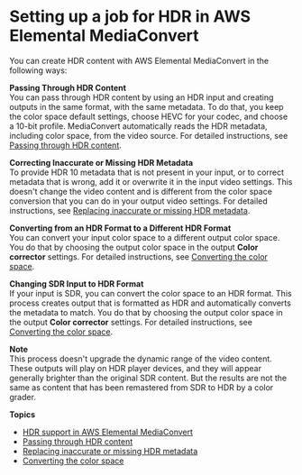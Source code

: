 # Setting up a job for HDR in AWS Elemental MediaConvert<a name="hdr"></a>

You can create HDR content with AWS Elemental MediaConvert in the following ways:

**Passing Through HDR Content**  
You can pass through HDR content by using an HDR input and creating outputs in the same format, with the same metadata\. To do that, you keep the color space default settings, choose HEVC for your codec, and choose a 10\-bit profile\. MediaConvert automatically reads the HDR metadata, including color space, from the video source\. For detailed instructions, see [Passing through HDR content](passing-through-hdr-content.md)\.

**Correcting Inaccurate or Missing HDR Metadata**  
To provide HDR 10 metadata that is not present in your input, or to correct metadata that is wrong, add it or overwrite it in the input video settings\. This doesn't change the video content and is different from the color space conversion that you can do in your output video settings\. For detailed instructions, see [Replacing inaccurate or missing HDR metadata](replacing-inaccurate-or-missing-hdr-metadata.md)\.

**Converting from an HDR Format to a Different HDR Format**  
You can convert your input color space to a different output color space\. You do that by choosing the output color space in the output **Color corrector** settings\. For detailed instructions, see [Converting the color space](converting-the-color-space.md)\.

**Changing SDR Input to HDR Format**  
If your input is SDR, you can convert the color space to an HDR format\. This process creates output that is formatted as HDR and automatically converts the metadata to match\. You do that by choosing the output color space in the output **Color corrector** settings\. For detailed instructions, see [Converting the color space](converting-the-color-space.md)\.

**Note**  
This process doesn't upgrade the dynamic range of the video content\. These outputs will play on HDR player devices, and they will appear generally brighter than the original SDR content\. But the results are not the same as content that has been remastered from SDR to HDR by a color grader\.

**Topics**
+ [HDR support in AWS Elemental MediaConvert](hdr-support.md)
+ [Passing through HDR content](passing-through-hdr-content.md)
+ [Replacing inaccurate or missing HDR metadata](replacing-inaccurate-or-missing-hdr-metadata.md)
+ [Converting the color space](converting-the-color-space.md)